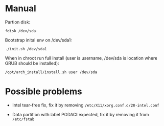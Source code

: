 # Manual

Partion disk:

`fdisk /dev/sda`

Bootstrap inital env on /dev/sda1:

`./init.sh /dev/sda1`

When in chroot run full install (user is username, /dev/sda is location where GRUB should be installed):

`/opt/arch_install/install.sh user /dev/sda`

# Possible problems

- Intel tear-free fix, fix it by removing `/etc/X11/xorg.conf.d/20-intel.conf`

- Data partition with label PODACI expected, fix it by removing it from `/etc/fstab`

